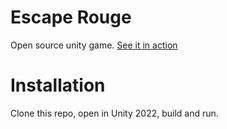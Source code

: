# Escape Rouge
Open source unity game. [See it in action](https://jacksonp.github.io/EscapeRouge/htdocs/)

# Installation

Clone this repo, open in Unity 2022, build and run.

